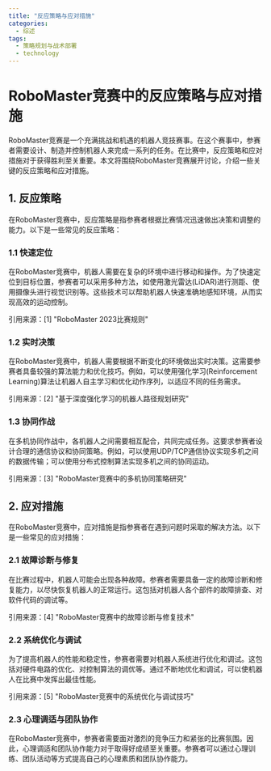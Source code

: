 ```yaml
---  
title: "反应策略与应对措施"  
categories:  
  - 综述  
tags: 
  - 策略规划与战术部署 
  - technology  
---  
```


# RoboMaster竞赛中的反应策略与应对措施

RoboMaster竞赛是一个充满挑战和机遇的机器人竞技赛事。在这个赛事中，参赛者需要设计、制造并控制机器人来完成一系列的任务。在比赛中，反应策略和应对措施对于获得胜利至关重要。本文将围绕RoboMaster竞赛展开讨论，介绍一些关键的反应策略和应对措施。

## 1. 反应策略

在RoboMaster竞赛中，反应策略是指参赛者根据比赛情况迅速做出决策和调整的能力。以下是一些常见的反应策略：

### 1.1 快速定位

在RoboMaster竞赛中，机器人需要在复杂的环境中进行移动和操作。为了快速定位到目标位置，参赛者可以采用多种方法，如使用激光雷达(LiDAR)进行测距、使用摄像头进行视觉识别等。这些技术可以帮助机器人快速准确地感知环境，从而实现高效的运动控制。

引用来源：[1] "RoboMaster 2023比赛规则"

### 1.2 实时决策

在RoboMaster竞赛中，机器人需要根据不断变化的环境做出实时决策。这需要参赛者具备较强的算法能力和优化技巧。例如，可以使用强化学习(Reinforcement Learning)算法让机器人自主学习和优化动作序列，以适应不同的任务需求。

引用来源：[2] "基于深度强化学习的机器人路径规划研究"

### 1.3 协同作战

在多机协同作战中，各机器人之间需要相互配合，共同完成任务。这要求参赛者设计合理的通信协议和协同策略。例如，可以使用UDP/TCP通信协议实现多机之间的数据传输；可以使用分布式控制算法实现多机之间的协同运动。

引用来源：[3] "RoboMaster竞赛中的多机协同策略研究"

## 2. 应对措施

在RoboMaster竞赛中，应对措施是指参赛者在遇到问题时采取的解决方法。以下是一些常见的应对措施：

### 2.1 故障诊断与修复

在比赛过程中，机器人可能会出现各种故障。参赛者需要具备一定的故障诊断和修复能力，以尽快恢复机器人的正常运行。这包括对机器人各个部件的故障排查、对软件代码的调试等。

引用来源：[4] "RoboMaster竞赛中的故障诊断与修复技术"

### 2.2 系统优化与调试

为了提高机器人的性能和稳定性，参赛者需要对机器人系统进行优化和调试。这包括对硬件电路的优化、对控制算法的调优等。通过不断地优化和调试，可以使机器人在比赛中发挥出最佳性能。

引用来源：[5] "RoboMaster竞赛中的系统优化与调试技巧"

### 2.3 心理调适与团队协作

在RoboMaster竞赛中，参赛者需要面对激烈的竞争压力和紧张的比赛氛围。因此，心理调适和团队协作能力对于取得好成绩至关重要。参赛者可以通过心理训练、团队活动等方式提高自己的心理素质和团队协作能力。 
